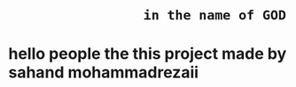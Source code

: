 
#

#

<h1>

                     in the name of GOD
  
</h1>

#

<h1>

hello people the this project made by sahand mohammadrezaii
  
</h1>


#


